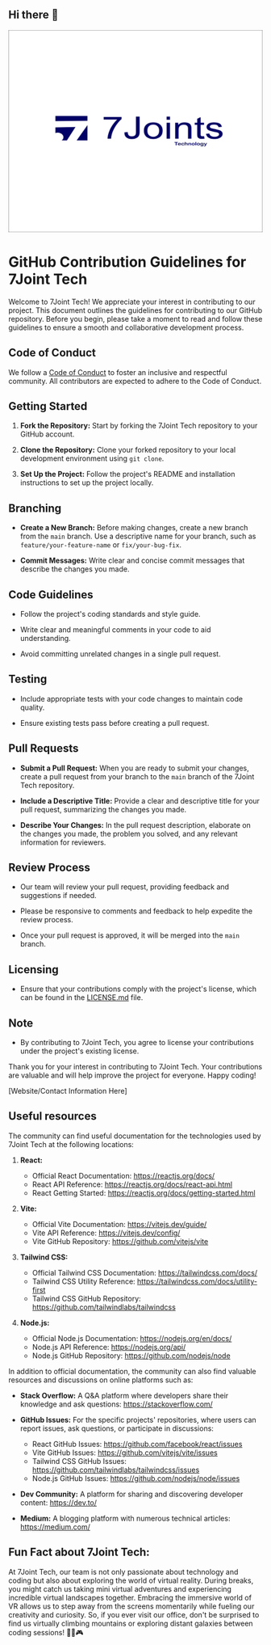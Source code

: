 ## Hi there 👋


  <img src="7Joints1.jpg" alt="7joint flyer" width="1000" height="400">


# GitHub Contribution Guidelines for 7Joint Tech

Welcome to 7Joint Tech! We appreciate your interest in contributing to our project. This document outlines the guidelines for contributing to our GitHub repository. Before you begin, please take a moment to read and follow these guidelines to ensure a smooth and collaborative development process.

## Code of Conduct

We follow a [Code of Conduct](link/to/CODE_OF_CONDUCT.md) to foster an inclusive and respectful community. All contributors are expected to adhere to the Code of Conduct.

## Getting Started

1. **Fork the Repository:** Start by forking the 7Joint Tech repository to your GitHub account.

2. **Clone the Repository:** Clone your forked repository to your local development environment using `git clone`.

3. **Set Up the Project:** Follow the project's README and installation instructions to set up the project locally.

## Branching

- **Create a New Branch:** Before making changes, create a new branch from the `main` branch. Use a descriptive name for your branch, such as `feature/your-feature-name` or `fix/your-bug-fix`.

- **Commit Messages:** Write clear and concise commit messages that describe the changes you made.

## Code Guidelines

- Follow the project's coding standards and style guide.

- Write clear and meaningful comments in your code to aid understanding.

- Avoid committing unrelated changes in a single pull request.

## Testing

- Include appropriate tests with your code changes to maintain code quality.

- Ensure existing tests pass before creating a pull request.

## Pull Requests

- **Submit a Pull Request:** When you are ready to submit your changes, create a pull request from your branch to the `main` branch of the 7Joint Tech repository.

- **Include a Descriptive Title:** Provide a clear and descriptive title for your pull request, summarizing the changes you made.

- **Describe Your Changes:** In the pull request description, elaborate on the changes you made, the problem you solved, and any relevant information for reviewers.

## Review Process

- Our team will review your pull request, providing feedback and suggestions if needed.

- Please be responsive to comments and feedback to help expedite the review process.

- Once your pull request is approved, it will be merged into the `main` branch.

## Licensing

- Ensure that your contributions comply with the project's license, which can be found in the [LICENSE.md](link/to/LICENSE.md) file.

## Note

- By contributing to 7Joint Tech, you agree to license your contributions under the project's existing license.

Thank you for your interest in contributing to 7Joint Tech. Your contributions are valuable and will help improve the project for everyone. Happy coding!

[Website/Contact Information Here]

## Useful resources
The community can find useful documentation for the technologies used by 7Joint Tech at the following locations:

1. **React:**
   - Official React Documentation: https://reactjs.org/docs/
   - React API Reference: https://reactjs.org/docs/react-api.html
   - React Getting Started: https://reactjs.org/docs/getting-started.html

2. **Vite:**
   - Official Vite Documentation: https://vitejs.dev/guide/
   - Vite API Reference: https://vitejs.dev/config/
   - Vite GitHub Repository: https://github.com/vitejs/vite

3. **Tailwind CSS:**
   - Official Tailwind CSS Documentation: https://tailwindcss.com/docs/
   - Tailwind CSS Utility Reference: https://tailwindcss.com/docs/utility-first
   - Tailwind CSS GitHub Repository: https://github.com/tailwindlabs/tailwindcss

4. **Node.js:**
   - Official Node.js Documentation: https://nodejs.org/en/docs/
   - Node.js API Reference: https://nodejs.org/api/
   - Node.js GitHub Repository: https://github.com/nodejs/node

In addition to official documentation, the community can also find valuable resources and discussions on online platforms such as:

- **Stack Overflow:** A Q&A platform where developers share their knowledge and ask questions: https://stackoverflow.com/

- **GitHub Issues:** For the specific projects' repositories, where users can report issues, ask questions, or participate in discussions: 
  - React GitHub Issues: https://github.com/facebook/react/issues
  - Vite GitHub Issues: https://github.com/vitejs/vite/issues
  - Tailwind CSS GitHub Issues: https://github.com/tailwindlabs/tailwindcss/issues
  - Node.js GitHub Issues: https://github.com/nodejs/node/issues

- **Dev Community:** A platform for sharing and discovering developer content: https://dev.to/

- **Medium:** A blogging platform with numerous technical articles: https://medium.com/

## **Fun Fact about 7Joint Tech:**

At 7Joint Tech, our team is not only passionate about technology and coding but also about exploring the world of virtual reality. During breaks, you might catch us taking mini virtual adventures and experiencing incredible virtual landscapes together. Embracing the immersive world of VR allows us to step away from the screens momentarily while fueling our creativity and curiosity. So, if you ever visit our office, don't be surprised to find us virtually climbing mountains or exploring distant galaxies between coding sessions! 🚀🌌🎮


<!--(Note: The website and contact information should be added to the guidelines before sharing it.)


<!--

**Here are some ideas to get you started:**

🙋‍♀️ A short introduction - what is your organization all about?
🌈 Contribution guidelines - how can the community get involved?
👩‍💻 Useful resources - where can the community find your docs? Is there anything else the community should know?
🍿 Fun facts - what does your team eat for breakfast?
🧙 Remember, you can do mighty things with the power of [Markdown](https://docs.github.com/github/writing-on-github/getting-started-with-writing-and-formatting-on-github/basic-writing-and-formatting-syntax)
-->
